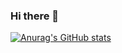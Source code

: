 ### Hi there 👋


[![Anurag's GitHub stats](https://github-readme-stats.vercel.app/api?username=elleamyr)](https://github.com/elleamyr/github-readme-stats)

